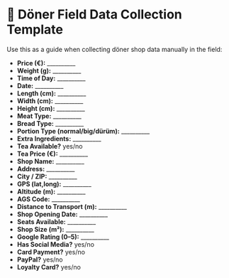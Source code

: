 # 📝 Döner Field Data Collection Template

Use this as a guide when collecting döner shop data manually in the field:

- **Price (€):** __________
- **Weight (g):** __________
- **Time of Day:** __________
- **Date:** __________
- **Length (cm):** __________
- **Width (cm):** __________
- **Height (cm):** __________
- **Meat Type:** __________
- **Bread Type:** __________
- **Portion Type (normal/big/dürüm):** __________
- **Extra Ingredients:** __________
- **Tea Available?** yes/no
- **Tea Price (€):** __________
- **Shop Name:** __________
- **Address:** __________
- **City / ZIP:** __________
- **GPS (lat,long):** __________
- **Altitude (m):** __________
- **AGS Code:** __________
- **Distance to Transport (m):** __________
- **Shop Opening Date:** __________
- **Seats Available:** __________
- **Shop Size (m²):** __________
- **Google Rating (0–5):** __________
- **Has Social Media?** yes/no
- **Card Payment?** yes/no
- **PayPal?** yes/no
- **Loyalty Card?** yes/no
